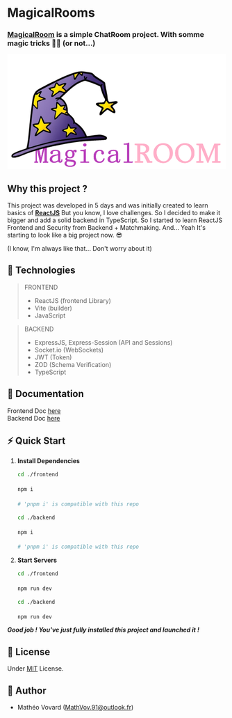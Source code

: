 # MagicalRooms

### <u>MagicalRoom</u> is a simple ChatRoom project. With somme magic tricks 🧙‍♂️ (or not...)
![img](./frontend/public/big-logo-2.png)

## Why this project ?
This project was developed in 5 days and was initially created to learn basics of **<u>ReactJS</u>**
But you know, I love challenges. So I decided to make it bigger and add a solid backend in TypeScript.
So I started to learn ReactJS Frontend and Security from Backend + Matchmaking.
And... Yeah It's starting to look like a big project now. 😎

(I know, I'm always like that... Don't worry about it)

## 🤖 Technologies
> FRONTEND
> - ReactJS (frontend Library)
> - Vite (builder)
> - JavaScript

> BACKEND
> - ExpressJS, Express-Session (API and Sessions)
> - Socket.io (WebSockets)
> - JWT (Token)
> - ZOD (Schema Verification)
> - TypeScript

## 🧻 Documentation

Frontend Doc [here](./frontend/README.md)</br>
Backend Doc [here](./backend/README.md)

## ⚡ Quick Start

1. **Install Dependencies**

    ```sh
    cd ./frontend

    npm i

    # 'pnpm i' is compatible with this repo
    ```

    ```sh
    cd ./backend

    npm i

    # 'pnpm i' is compatible with this repo
    ```

2. **Start Servers**
    ```sh
    cd ./frontend

    npm run dev
    ```

    ```sh
    cd ./backend

    npm run dev
    ```

***Good job ! You've just fully installed this project and launched it !***

## 📜 License

Under [MIT](./LICENSE) License.

## 👤 Author

- Mathéo Vovard (MathVov.91@outlook.fr)